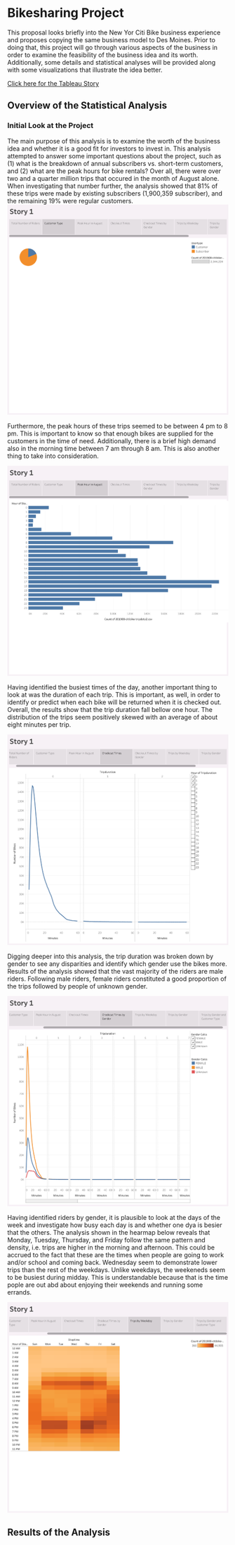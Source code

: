 # Bikesharing Project

This proposal looks briefly into the New Yor Citi Bike business experience and proposes copying the same business model to Des Moines. Prior to doing that, this project will go through various aspects of the business in order to examine the feasibility of the business idea and its worth. Additionally, some details and statistical analyses will be provided along with some visualizations that illustrate the idea better.

<a href="https://public.tableau.com/app/profile/noor.al.kubati/viz/Challenge15_16776484022280/Story1?publish=yes">Click here for the Tableau Story </a>

## Overview of the Statistical Analysis

### Initial Look at the Project
The main purpose of this analysis is to examine the worth of the business idea and whether it is a good fit for investors to invest in. This analysis attempted to answer some important questions about the project, such as (1) what is the breakdown of annual subscribers vs. short-term customers, and (2) what are the peak hours for bike rentals? Over all, there were over two and a quarter million trips that occured in the month of August alone. When investigating that number further, the analysis showed that 81% of these trips were made by existing subscribers (1,900,359 subscriber), and the remaining 19% were regular customers. 
![alt text](https://github.com/NoorAlKubati/bikesharing/blob/main/Story%201.png)

Furthermore, the peak hours of these trips seemed to be between 4 pm to 8 pm. This is important to know so that enough bikes are supplied for the customers in the time of need. Additionally, there is a brief high demand also in the morning time between 7 am through 8 am. This is also another thing to take into consideration. 

![alt text](https://github.com/NoorAlKubati/bikesharing/blob/main/Story%201%20(1).png)

Having identified the busiest times of the day, another important thing to look at was the duration of each trip. This is important, as well, in order to identify or predict when each bike will be returned when it is checked out. Overall, the results show that the trip duration fall bellow one hour. The distribution of the trips seem positively skewed with an average of about eight minutes per trip.

![alt text](https://github.com/NoorAlKubati/bikesharing/blob/main/Story%201%20(2).png)

Digging deeper into this analysis, the trip duration was broken down by gender to see any disparities and identify which gender use the bikes more. Results of the analysis showed that the vast majority of the riders are male riders. Following male riders, female riders constituted a good proportion of the trips followed by people of unknown gender. 

![alt text](https://github.com/NoorAlKubati/bikesharing/blob/main/Story%201%20(3).png)

Having identified riders by gender, it is plausible to look at the days of the week and investigate how busy each day is and whether one dya is besier that the others. The analysis shown in the hearmap below reveals that Monday, Tuesday, Thursday, and Friday follow the same pattern and density, i.e. trips are higher in the morning and afternoon. This could be accrued to the fact that these are the times when people are going to work and/or school and coming back. Wednesday seem to demonstrate lower trips than the rest of the weekdays. Unlike weekdays, the weekeneds seem to be busiest during midday. This is understandable because that is the time pople are out abd about enjoying their weekends and running some errands.

![alt text](https://github.com/NoorAlKubati/bikesharing/blob/main/Story%201%20(4).png)


## Results of the Analysis
